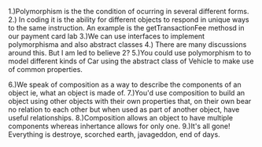 1.)Polymorphism is the the condition of ocurring in several different forms.
2.) In coding it is the ability for different objects to respond in unique ways to the same instruction.  An example is the getTransactionFee methosd in our payment card lab
3.)We can use interfaces to implement polymorphisma and also abstract classes
4.) There are many discussions around this.  But I am led to believe 2?
5.)You could use polymorphism to to model different kinds of Car using the abstract class of Vehicle to make use of common properties.

6.)We speak of composition as a way to describe the components of an object ie, what an object is made of.
7.)You'd use composition to build an object using other objects with their own properties that, on their own bear no relation to each other but when used as part of another object, have useful relationships.
8.)Composition allows an object to have multiple components whereas inhertance allows for only one.
9.)It's all gone!  Everything is destroye, scorched earth, javageddon, end of days.
